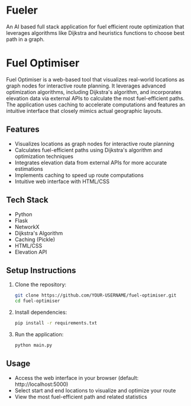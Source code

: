 # Fueler
An AI based full stack application for fuel efficient route optimization that leverages algorithms like Dijkstra and heuristics functions to choose best path in a graph.
# Fuel Optimiser

Fuel Optimiser is a web-based tool that visualizes real-world locations as graph nodes for interactive route planning. It leverages advanced optimization algorithms, including Dijkstra's algorithm, and incorporates elevation data via external APIs to calculate the most fuel-efficient paths. The application uses caching to accelerate computations and features an intuitive interface that closely mimics actual geographic layouts.

## Features
- Visualizes locations as graph nodes for interactive route planning
- Calculates fuel-efficient paths using Dijkstra's algorithm and optimization techniques
- Integrates elevation data from external APIs for more accurate estimations
- Implements caching to speed up route computations
- Intuitive web interface with HTML/CSS

## Tech Stack
- Python
- Flask
- NetworkX
- Dijkstra's Algorithm
- Caching (Pickle)
- HTML/CSS
- Elevation API

## Setup Instructions
1. Clone the repository:
   ```sh
   git clone https://github.com/YOUR-USERNAME/fuel-optimiser.git
   cd fuel-optimiser
   ```
2. Install dependencies:
   ```sh
   pip install -r requirements.txt
   ```
3. Run the application:
   ```sh
   python main.py
   ```

## Usage
- Access the web interface in your browser (default: http://localhost:5000)
- Select start and end locations to visualize and optimize your route
- View the most fuel-efficient path and related statistics

